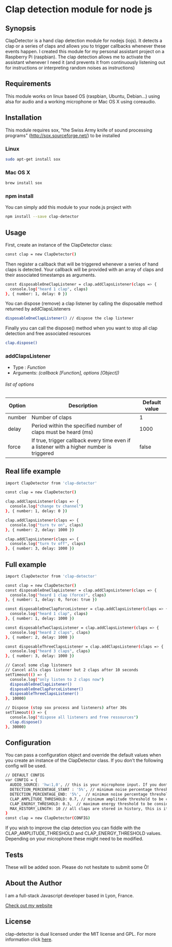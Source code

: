 Clap detection module for node js
===

## Synopsis

ClapDetector is a hand clap detection module for nodejs (iojs). It detects a clap or a series of claps and allows you to trigger callbacks whenever these events happen.
I created this module for my personal assistant project on a Raspberry Pi (raspbian). The clap detection allows me to activate the assistant whenever I need it (and prevents it from continuously listening out for instructions or interpreting random noises as instructions)

## Requirements
This module works on linux based OS (raspbian, Ubuntu, Debian...) using alsa for audio and a working microphone or Mac OS X using coreaudio.

## Installation

This module requires sox, "the Swiss Army knife of sound processing programs" (http://sox.sourceforge.net/) to be installed
### Linux
```bash
sudo apt-get install sox
```
### Mac OS X
```bash
brew install sox
```

### npm install
You can simply add this module to your node.js project with
```bash
npm install --save clap-detector
```

## Usage

First, create an instance of the ClapDetector class:
```bash
const clap = new ClapDetector()
```

Then register a callback that will be triggered whenever a series of hand claps is detected. Your callback will be provided with an array of claps and their associated timestamps as arguments.


```bash
const disposableOneClapListener = clap.addClapsListener(claps => {
  console.log("heard 1 clap", claps)
}, { number: 1, delay: 0 })
```

You can dispose (remove) a clap listener by calling the disposable method returned by addClapsListeners

```bash
disposableOneClapListener() // dispose the clap listener
```

Finally  you can call the dispose() method when you want to stop all clap detection and free associated resources

```bash
clap.dispose()
```

### addClapsListener
* Type : *Function*
* Arguments: *(callback [Function], options [Object])*

###### list of options
| Option  | Description |Default value |
| ------------- | ------------- |  ------------- |
| number  | Number of claps  | 1  |
| delay  | Period within the specified number of claps must be heard (ms)  |  1000 |
| force  | If true, trigger callback every time even if a listener with a higher number is triggered  |false  |

## Real life example
```bash
import ClapDetector from 'clap-detector'

const clap = new ClapDetector()

clap.addClapsListener(claps => {
  console.log("change tv channel")
}, { number: 1, delay: 0 })

clap.addClapsListener(claps => {
  console.log("turn tv on", claps)
}, { number: 2, delay: 1000 })

clap.addClapsListener(claps => {
  console.log("turn tv off", claps)
}, { number: 3, delay: 1000 })
```

## Full example
```bash
import ClapDetector from 'clap-detector'

const clap = new ClapDetector()
const disposableOneClapListener = clap.addClapsListener(claps => {
  console.log("heard 1 clap (force)", claps)
}, { number: 1, delay: 0, force: true })

const disposableOneClapForceListener = clap.addClapsListener(claps => {
  console.log("heard 1 clap", claps)
}, { number: 1, delay: 1000 })

const disposableTwoClapsListener = clap.addClapsListener(claps => {
  console.log("heard 2 claps", claps)
}, { number: 2, delay: 1000 })

const disposableThreeClapsListener = clap.addClapsListener(claps => {
  console.log("heard 3 claps", claps)
}, { number: 3, delay: 1000 })

// Cancel some clap listeners
// Cancel alls claps listener but 2 claps after 10 seconds
setTimeout(() => {
  console.log("only listen to 2 claps now")
  disposableOneClapListener()
  disposableOneClapForceListener()
  disposableThreeClapsListener()
}, 10000)

// Dispose (stop sox process and listeners) after 30s
setTimeout(() => {
  console.log("dispose all listeners and free ressources")
  clap.dispose()
}, 30000)
```

## Configuration

You can pass a configuration object and override the default values when you create an instance of the ClapDetector class. If you don't the following config will be used.

```bash
// DEFAULT CONFIG
var CONFIG = {
  AUDIO_SOURCE: 'hw:1,0', // this is your microphone input. If you dont know it you can refer to this thread (http://www.voxforge.org/home/docs/faq/faq/linux-how-to-determine-your-audio-cards-or-usb-mics-maximum-sampling-rate)
  DETECTION_PERCENTAGE_START : '5%', // minimum noise percentage threshold necessary to start recording sound
  DETECTION_PERCENTAGE_END: '5%',  // minimum noise percentage threshold necessary to stop recording sound
  CLAP_AMPLITUDE_THRESHOLD: 0.7, // minimum amplitude threshold to be considered as clap
  CLAP_ENERGY_THRESHOLD: 0.3,  // maximum energy threshold to be considered as clap
  MAX_HISTORY_LENGTH: 10 // all claps are stored in history, this is its max length
}
const clap = new ClapDetector(CONFIG)
```

If you wish to improve the clap detection you can fiddle with the CLAP_AMPLITUDE_THRESHOLD and CLAP_ENERGY_THRESHOLD values. Depending on your microphone these might need to be modified.

## Tests

These will be added soon. Please do not hesitate to submit some Ò!

## About the Author

I am a full-stack Javascript developer based in Lyon, France.

[Check out my website](http://www.thomschell.com)

## License

clap-detector is dual licensed under the MIT license and GPL.
For more information click [here](https://opensource.org/licenses/MIT).
